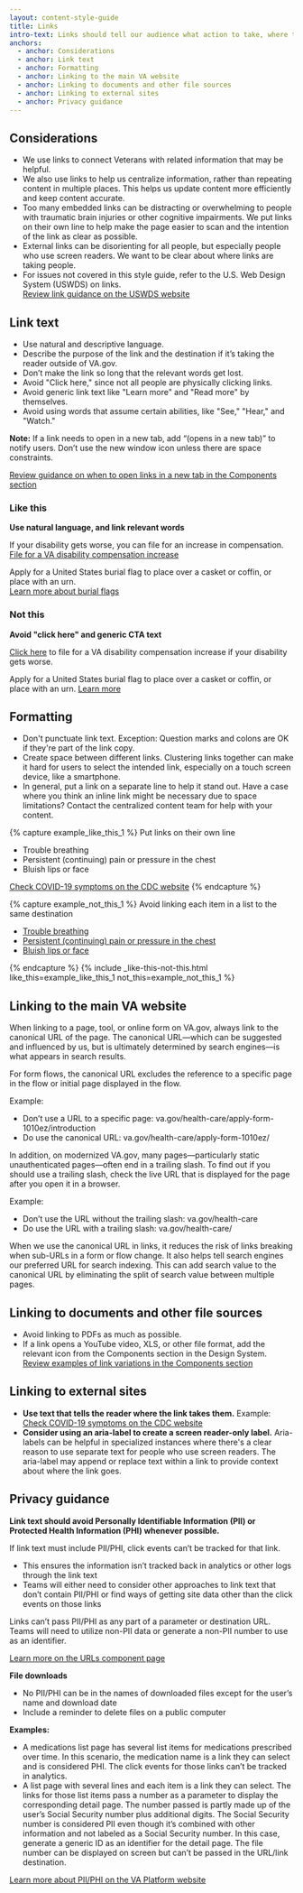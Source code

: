 ```yaml
---
layout: content-style-guide
title: Links
intro-text: Links should tell our audience what action to take, where to go next, or what information to expect when they select the link.
anchors:
  - anchor: Considerations
  - anchor: Link text
  - anchor: Formatting
  - anchor: Linking to the main VA website
  - anchor: Linking to documents and other file sources
  - anchor: Linking to external sites
  - anchor: Privacy guidance
---
```


## Considerations

* We use links to connect Veterans with related information that may be helpful. 
* We also use links to help us centralize information, rather than repeating content in multiple places. This helps us update content more efficiently and keep content accurate.
* Too many embedded links can be distracting or overwhelming to people with traumatic brain injuries or other cognitive impairments. We put links on their own line to help make the page easier to scan and the intention of the link as clear as possible.
* External links can be disorienting for all people, but especially people who use screen readers. We want to be clear about where links are taking people.
* For issues not covered in this style guide, refer to the U.S. Web Design System (USWDS) on links.<br>
[Review link guidance on the USWDS website](https://designsystem.digital.gov//components/link/)

## Link text

* Use natural and descriptive language.
* Describe the purpose of the link and the destination if it’s taking the reader outside of VA.gov.
* Don’t make the link so long that the relevant words get lost.
* Avoid "Click here," since not all people are physically clicking links. 
* Avoid generic link text like "Learn more" and "Read more" by themselves.
* Avoid using words that assume certain abilities, like "See," "Hear," and "Watch."

**Note:** If a link needs to open in a new tab, add “(opens in a new tab)” to notify users. Don’t use the new window icon unless there are space constraints.

[Review guidance on when to open links in a new tab in the Components section](https://design.va.gov/components/link/)

<div class="do-dont">
<div class="do-dont__do">
<h3 class="do-dont__heading">Like this</h3>
<div class="do-dont__content" markdown="1">
  
__Use natural language, and link relevant words__
  
If your disability gets worse, you can file for an increase in compensation.  
[File for a VA disability compensation increase](https://va.gov/disability/how-to-file-claim/)
  
Apply for a United States burial flag to place over a casket or coffin, or place with an urn.  
[Learn more about burial flags](https://www.va.gov/burials-memorials/memorial-items/burial-flags/)

</div>
</div>
<div class="do-dont__dont">
<h3 class="do-dont__heading">Not this</h3>
<div class="do-dont__content" markdown="1">
  
__Avoid "click here" and generic CTA text__

[Click here](https://va.gov/disability/how-to-file-claim/) to file for a VA disability compensation increase if your disability gets worse.

Apply for a United States burial flag to place over a casket or coffin, or place with an urn. 
[Learn more](https://www.va.gov/burials-memorials/memorial-items/burial-flags/)
  
</div>
</div>
</div>

## Formatting

* Don't punctuate link text. Exception: Question marks and colons are OK if they're part of the link copy.
* Create space between different links. Clustering links together can make it hard for users to select the intended link, especially on a touch screen device, like a smartphone.
* In general, put a link on a separate line to help it stand out. Have a case where you think an inline link might be necessary due to space limitations? Contact the centralized content team for help with your content.

{% capture example_like_this_1 %}
Put links on their own line
<ul>
  <li>Trouble breathing</li>
  <li>Persistent (continuing) pain or pressure in the chest</li>
  <li>Bluish lips or face</li>
</ul>
<a href="https://www.cdc.gov/coronavirus/2019-ncov/symptoms-testing/symptoms.html">Check COVID-19 symptoms on the CDC website</a>
{% endcapture %}

{% capture example_not_this_1 %}
Avoid linking each item in a list to the same destination
<ul>
  <li><a href="https://www.cdc.gov/coronavirus/2019-ncov/symptoms-testing/symptoms.html">Trouble breathing</a></li>
  <li><a href="https://www.cdc.gov/coronavirus/2019-ncov/symptoms-testing/symptoms.html">Persistent (continuing) pain or pressure in the chest</a></li>
  <li><a href="https://www.cdc.gov/coronavirus/2019-ncov/symptoms-testing/symptoms.html">Bluish lips or face</a></li>
</ul>
{% endcapture %}
{% include _like-this-not-this.html like_this=example_like_this_1 not_this=example_not_this_1 %}

## Linking to the main VA website

When linking to a page, tool, or online form on VA.gov, always link to the canonical URL of the page. The canonical URL—which can be suggested and influenced by us, but is ultimately determined by search engines—is what appears in search results. 

For form flows, the canonical URL excludes the reference to a specific page in the flow or initial page displayed in the flow.  

Example:
- Don’t use a URL to a specific page: va.gov/health-care/apply-form-1010ez/introduction
- Do use the canonical URL: va.gov/health-care/apply-form-1010ez/

In addition, on modernized VA.gov, many pages—particularly static unauthenticated pages—often end in a trailing slash. To find out if you should use a trailing slash, check the live URL that is displayed for the page after you open it in a browser. 

Example:
- Don’t use the URL without the trailing slash: va.gov/health-care 
- Do use the URL with a trailing slash: va.gov/health-care/

When we use the canonical URL in links, it reduces the risk of links breaking when sub-URLs in a form or flow change. It also helps tell search engines our preferred URL for search indexing. This can add search value to the canonical URL by eliminating the split of search value between multiple pages. 

## Linking to documents and other file sources
* Avoid linking to PDFs as much as possible. 
* If a link opens a YouTube video, XLS, or other file format, add the relevant icon from the Components section in the Design System.<br>
[Review examples of link variations in the Components section](https://design.va.gov/components/link/)

## Linking to external sites

* **Use text that tells the reader where the link takes them.** Example: [Check COVID-19 symptoms on the CDC website](https://www.cdc.gov/coronavirus/2019-ncov/symptoms-testing/symptoms.html)
* **Consider using an aria-label to create a screen reader-only label.** Aria-labels can be helpful in specialized instances where there's a clear reason to use separate text for people who use screen readers. The aria-label may append or replace text within a link to provide context about where the link goes.

## Privacy guidance

**Link text should avoid Personally Identifiable Information (PII) or Protected Health Information (PHI) whenever possible.**

If link text must include PII/PHI, click events can’t be tracked for that link.

-	This ensures the information isn’t tracked back in analytics or other logs through the link text
-	Teams will either need to consider other approaches to link text that don’t contain PII/PHI or find ways of getting site data other than the click events on those links
	
Links can’t pass PII/PHI as any part of a parameter or destination URL. Teams will need to utilize non-PII data or generate a non-PII number to use as an identifier.

[Learn more on the URLs component page](https://design.va.gov/ia/url-standards/)

**File downloads**

- No PII/PHI can be in the names of downloaded files except for the user’s name and download date
- Include a reminder to delete files on a public computer

**Examples:**

-	A medications list page has several list items for medications prescribed over time. In this scenario, the medication name is a link they can select and is considered PHI. The click events for those links can’t be tracked in analytics.
-	A list page with several lines and each item is a link they can select. The links for those list items pass a number as a parameter to display the corresponding detail page. The number passed is partly made up of the user’s Social Security number plus additional digits. The Social Security number is considered PII even though it’s combined with other information and not labeled as a Social Security number. In this case, generate a generic ID as an identifier for the detail page. The file number can be displayed on screen but can’t be passed in the URL/link destination.

[Learn more about PII/PHI on the VA Platform website](https://depo-platform-documentation.scrollhelp.site/research-design/what-is-pii)
